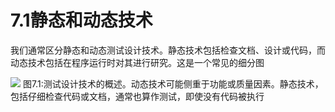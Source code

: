 # 7.1静态和动态技术

我们通常区分静态和动态测试设计技术。静态技术包括检查文档、设计或代码，而动态技术包括在程序运行时对其进行研究。这是一个常见的细分图

![](https://tva1.sinaimg.cn/large/008i3skNgy1gyffdoo4l2j30wo0hstaq.jpg)
图7.1:测试设计技术的概述。动态技术可能侧重于功能或质量因素。静态技术，包括仔细检查代码或文档，通常也算作测试，即使没有代码被执行